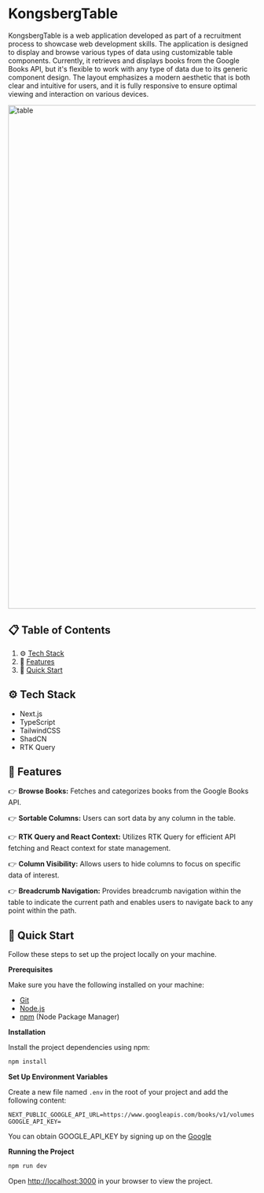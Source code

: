 # KongsbergTable

KongsbergTable is a web application developed as part of a recruitment process to showcase web development skills. The application is designed to display and browse various types of data using customizable table components. Currently, it retrieves and displays books from the Google Books API, but it's flexible to work with any type of data due to its generic component design. The layout emphasizes a modern aesthetic that is both clear and intuitive for users, and it is fully responsive to ensure optimal viewing and interaction on various devices.

<img width="1024" alt="table" src="https://github.com/jakubwozniak/kongsberg-table/assets/8446297/746963e9-7efe-4ab4-872a-8346ae07dacb">


## 📋 <a name="table">Table of Contents</a>

1. ⚙️ [Tech Stack](#tech-stack)
2. 🔋 [Features](#features)
3. 🤸 [Quick Start](#quick-start)

## <a name="tech-stack">⚙️ Tech Stack</a>

- Next.js
- TypeScript
- TailwindCSS
- ShadCN
- RTK Query

## <a name="features">🔋 Features</a>

👉 **Browse Books:** Fetches and categorizes books from the Google Books API.

👉 **Sortable Columns:** Users can sort data by any column in the table.

👉 **RTK Query and React Context:** Utilizes RTK Query for efficient API fetching and React context for state management.

👉 **Column Visibility:** Allows users to hide columns to focus on specific data of interest.

👉 **Breadcrumb Navigation:** Provides breadcrumb navigation within the table to indicate the current path and enables users to navigate back to any point within the path.

## <a name="quick-start">🤸 Quick Start</a>

Follow these steps to set up the project locally on your machine.

**Prerequisites**

Make sure you have the following installed on your machine:

- [Git](https://git-scm.com/)
- [Node.js](https://nodejs.org/en)
- [npm](https://www.npmjs.com/) (Node Package Manager)


**Installation**

Install the project dependencies using npm:

```bash
npm install
```

**Set Up Environment Variables**

Create a new file named `.env` in the root of your project and add the following content:

```env
NEXT_PUBLIC_GOOGLE_API_URL=https://www.googleapis.com/books/v1/volumes
GOOGLE_API_KEY=

```

You can obtain GOOGLE_API_KEY by signing up on the  [Google](https://console.cloud.google.com/apis/credentials)

**Running the Project**

```bash
npm run dev
```

Open [http://localhost:3000](http://localhost:3000) in your browser to view the project.
